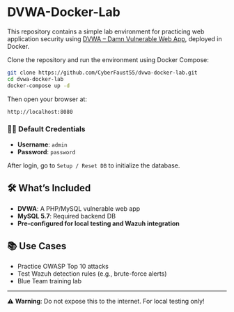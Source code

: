 # DVWA-Docker-Lab
This repository contains a simple lab environment for practicing web application security using [DVWA – Damn Vulnerable Web App](http://www.dvwa.co.uk/), deployed in Docker.


Clone the repository and run the environment using Docker Compose:

```bash
git clone https://github.com/CyberFaust55/dvwa-docker-lab.git
cd dvwa-docker-lab
docker-compose up -d
```

Then open your browser at:

```
http://localhost:8080
```

### 🧑‍💻 Default Credentials

- **Username**: `admin`
- **Password**: `password`

After login, go to `Setup / Reset DB` to initialize the database.

## 🛠️ What’s Included

- **DVWA**: A PHP/MySQL vulnerable web app
- **MySQL 5.7**: Required backend DB
- **Pre-configured for local testing and Wazuh integration**

## 📚 Use Cases

- Practice OWASP Top 10 attacks
- Test Wazuh detection rules (e.g., brute-force alerts)
- Blue Team training lab

---

⚠️ **Warning**: Do not expose this to the internet. For local testing only!
